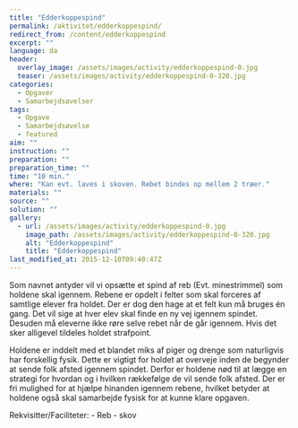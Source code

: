 ```yaml
---
title: "Edderkoppespind"
permalink: /aktivitet/edderkoppespind/
redirect_from: /content/edderkoppespind
excerpt: ""
language: da
header:
  overlay_image: /assets/images/activity/edderkoppespind-0.jpg
  teaser: /assets/images/activity/edderkoppespind-0-320.jpg
categories:
  - Opgaver
  - Samarbejdsøvelser
tags:
  - Opgave
  - Samarbejdsøvelse
  - featured
aim: ""
instruction: ""
preparation: ""
preparation_time: ""
time: "10 min."
where: "Kan evt. laves i skoven. Rebet bindes op mellem 2 træer."
materials: ""
source: ""
solution: ""
gallery:
  - url: /assets/images/activity/edderkoppespind-0.jpg
    image_path: /assets/images/activity/edderkoppespind-0-320.jpg
    alt: "Edderkoppespind"
    title: "Edderkoppespind"
last_modified_at: 2015-12-10T09:40:47Z
---
```

Som navnet antyder vil vi opsætte et spind af reb (Evt. minestrimmel) som holdene skal igennem. Rebene er opdelt i felter som skal forceres af samtlige elever fra holdet. Der er dog den hage at et felt kun må bruges én gang. Det vil sige at hver elev skal finde en ny vej igennem spindet. Desuden må eleverne ikke røre selve rebet når de går igennem. Hvis det sker alligevel tildeles holdet strafpoint.

Holdene er inddelt med et blandet miks af piger og drenge som naturligvis har forskellig fysik. Dette er vigtigt for holdet at overveje inden de begynder at sende folk afsted igennem spindet. Derfor er holdene nød til at lægge en strategi for hvordan og i hvilken rækkefølge de vil sende folk afsted. Der er fri mulighed for at hjælpe hinanden igennem rebene, hvilket betyder at holdene også skal samarbejde fysisk for at kunne klare opgaven.

Rekvisitter/Faciliteter: - Reb - skov
